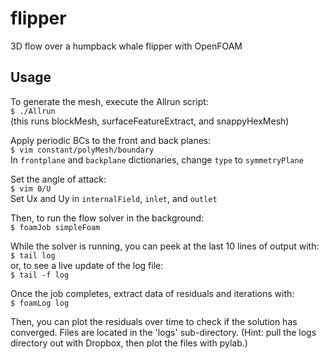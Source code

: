 flipper
=======

3D flow over a humpback whale flipper with OpenFOAM

Usage
-----

To generate the mesh, execute the Allrun script:  
`$ ./Allrun`  
(this runs blockMesh, surfaceFeatureExtract, and snappyHexMesh)

Apply periodic BCs to the front and back planes:  
`$ vim constant/polyMesh/boundary`  
In `frontplane` and `backplane` dictionaries, change `type` to `symmetryPlane`

Set the angle of attack:  
`$ vim 0/U`  
Set Ux and Uy in `internalField`, `inlet`, and `outlet`

Then, to run the flow solver in the background:  
`$ foamJob simpleFoam`

While the solver is running, you can peek at the last 10 lines of output with:  
`$ tail log`  
or, to see a live update of the log file:  
`$ tail -f log`

Once the job completes, extract data of residuals and iterations with:  
`$ foamLog log`

Then, you can plot the residuals over time to check if the solution has
converged. Files are located in the 'logs' sub-directory. (Hint: pull the logs
directory out with Dropbox, then plot the files with pylab.)
